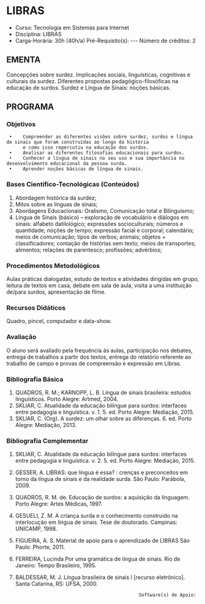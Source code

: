 # LIBRAS 

* Curso: Tecnologia em Sistemas para Internet
* Disciplina: LIBRAS                                                                     
* Carga-Horária: 30h (40h/a)
 Pré-Requisito(s): ---                                                                    Número de créditos: 2

## EMENTA

Concepções sobre surdez. Implicações sociais, linguísticas, cognitivas e culturais da surdez.             Diferentes propostas
pedagógico-filosóficas na educação de surdos. Surdez e Língua de Sinais: noções básicas.

## PROGRAMA
### Objetivos

     •    Compreender as diferentes visões sobre surdez, surdos e língua de sinais que foram construídas ao longo da história
          e como isso repercutiu na educação dos surdos.
     •    Analisar as diferentes filosofias educacionais para surdos.
     •    Conhecer a língua de sinais no seu uso e sua importância no desenvolvimento educacional da pessoa surda.
     •    Aprender noções básicas de língua de sinais.

### Bases Científico-Tecnológicas (Conteúdos)

1.   Abordagem histórica da surdez;
2.   Mitos sobre as línguas de sinais;
3.   Abordagens Educacionais: Oralismo, Comunicação total e Bilinguismo;
4.   Língua de Sinais (básico) – exploração de vocabulário e diálogos em sinais: alfabeto datilológico; expressões
     socioculturais; números e quantidade; noções de tempo; expressão facial e corporal; calendário; meios de comunicação;
     tipos de verbos; animais; objetos + classificadores; contação de histórias sem texto; meios de transportes; alimentos;
     relações de parentesco; profissões; advérbios;

### Procedimentos Metodológicos

Aulas práticas dialogadas, estudo de textos e atividades dirigidas em grupo, leitura de textos em casa, debate em sala de aula,
visita a uma instituição de/para surdos, apresentação de filme.

### Recursos Didáticos

Quadro, pincel, computador e data-show.

### Avaliação

O aluno será avaliado pela frequência às aulas, participação nos debates, entrega de trabalhos a partir dos textos, entrega do
relatório referente ao trabalho de campo e provas de compreensão e expressão em Libras.

### Bibliografia Básica
1.   QUADROS, R. M.; KARNOPP, L. B. Língua de sinais brasileira: estudos linguísticos. Porto Alegre: Artmed, 2004.
2.   SKLIAR, C. Atualidade da educação bilíngue para surdos: interfaces entre pedagogia e linguística. v. 1. 5. ed. Porto Alegre:
     Mediação, 2015.
3.   SKLIAR, C. (Org). A surdez: um olhar sobre as diferenças. 6. ed. Porto Alegre: Mediação, 2013.

### Bibliografia Complementar
1.   SKLIAR, C. Atualidade da educação bilíngue para surdos: interfaces entre pedagogia e linguística. v. 2. 5. ed. Porto Alegre:
     Mediação, 2015.
2.   GESSER, A. LIBRAS: que língua é essa? : crenças e preconceitos em torno da língua de sinais e da realidade surda. São
     Paulo: Parábola, 2009.
3.   QUADROS, R. M. de. Educação de surdos: a aquisição da linguagem. Porto Alegre: Artes Médicas, 1997.
4.   GESUELI, Z. M. A criança surda e o conhecimento construído na interlocução em língua de sinais. Tese de doutorado.
     Campinas: UNICAMP, 1998.
5.   FIGUEIRA, A. S. Material de apoio para o aprendizado de LIBRAS São Paulo: Phorte, 2011.
6.   FERREIRA, Lucinda Por uma gramática de língua de sinais. Rio de Janeiro: Tempo Brasileiro, 1995.
7.   BALDESSAR, M. J. Língua brasileira de sinais I [recurso eletrônico]. Santa Catarina, RS: UFSA, 2000.

                                                      Software(s) de Apoio:

